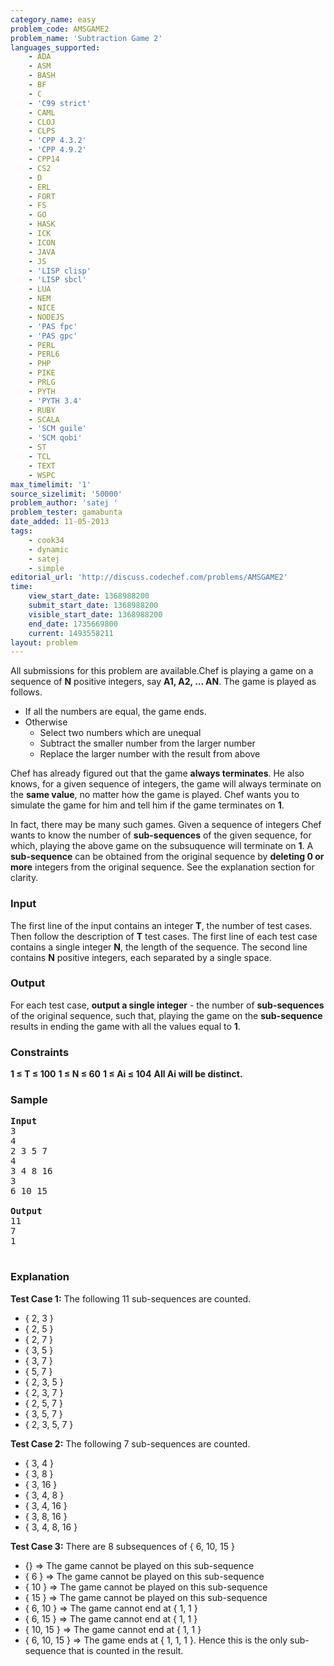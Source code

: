 ```yaml
---
category_name: easy
problem_code: AMSGAME2
problem_name: 'Subtraction Game 2'
languages_supported:
    - ADA
    - ASM
    - BASH
    - BF
    - C
    - 'C99 strict'
    - CAML
    - CLOJ
    - CLPS
    - 'CPP 4.3.2'
    - 'CPP 4.9.2'
    - CPP14
    - CS2
    - D
    - ERL
    - FORT
    - FS
    - GO
    - HASK
    - ICK
    - ICON
    - JAVA
    - JS
    - 'LISP clisp'
    - 'LISP sbcl'
    - LUA
    - NEM
    - NICE
    - NODEJS
    - 'PAS fpc'
    - 'PAS gpc'
    - PERL
    - PERL6
    - PHP
    - PIKE
    - PRLG
    - PYTH
    - 'PYTH 3.4'
    - RUBY
    - SCALA
    - 'SCM guile'
    - 'SCM qobi'
    - ST
    - TCL
    - TEXT
    - WSPC
max_timelimit: '1'
source_sizelimit: '50000'
problem_author: 'satej '
problem_tester: gamabunta
date_added: 11-05-2013
tags:
    - cook34
    - dynamic
    - satej
    - simple
editorial_url: 'http://discuss.codechef.com/problems/AMSGAME2'
time:
    view_start_date: 1368988200
    submit_start_date: 1368988200
    visible_start_date: 1368988200
    end_date: 1735669800
    current: 1493558211
layout: problem
---
```

All submissions for this problem are available.Chef is playing a game on a sequence of **N** positive integers, say **A1, A2, ... AN**. The game is played as follows.

- If all the numbers are equal, the game ends.
- Otherwise 
    - Select two numbers which are unequal
    - Subtract the smaller number from the larger number
    - Replace the larger number with the result from above

Chef has already figured out that the game **always terminates**. He also knows, for a given sequence of integers, the game will always terminate on the **same value**, no matter how the game is played. Chef wants you to simulate the game for him and tell him if the game terminates on **1**.

In fact, there may be many such games. Given a sequence of integers Chef wants to know the number of **sub-sequences** of the given sequence, for which, playing the above game on the subsuquence will terminate on **1**. A **sub-sequence** can be obtained from the original sequence by **deleting 0 or more** integers from the original sequence. See the explanation section for clarity.

### Input

The first line of the input contains an integer **T**, the number of test cases. Then follow the description of **T** test cases. The first line of each test case contains a single integer **N**, the length of the sequence. The second line contains **N** positive integers, each separated by a single space.

### Output

For each test case, **output a single integer** - the number of **sub-sequences** of the original sequence, such that, playing the game on the **sub-sequence** results in ending the game with all the values equal to **1**.

### Constraints

**1 ≤ T ≤ 100**
**1 ≤ N ≤ 60**
**1 ≤ Ai ≤ 104**
**All Ai will be distinct.**

### Sample

<pre>
<b>Input</b>
3
4
2 3 5 7
4
3 4 8 16
3
6 10 15

<b>Output</b>
11
7
1

</pre>
### Explanation

**Test Case 1:** The following 11 sub-sequences are counted.

- { 2, 3 }
- { 2, 5 }
- { 2, 7 }
- { 3, 5 }
- { 3, 7 }
- { 5, 7 }
- { 2, 3, 5 }
- { 2, 3, 7 }
- { 2, 5, 7 }
- { 3, 5, 7 }
- { 2, 3, 5, 7 }

**Test Case 2:** The following 7 sub-sequences are counted.

- { 3, 4 }
- { 3, 8 }
- { 3, 16 }
- { 3, 4, 8 }
- { 3, 4, 16 }
- { 3, 8, 16 }
- { 3, 4, 8, 16 }

**Test Case 3:** There are 8 subsequences of { 6, 10, 15 }

- {} =&gt; The game cannot be played on this sub-sequence
- { 6 } =&gt; The game cannot be played on this sub-sequence
- { 10 } =&gt; The game cannot be played on this sub-sequence
- { 15 } =&gt; The game cannot be played on this sub-sequence
- { 6, 10 } =&gt; The game cannot end at { 1, 1 }
- { 6, 15 } =&gt; The game cannot end at { 1, 1 }
- { 10, 15 } =&gt; The game cannot end at { 1, 1 }
- { 6, 10, 15 } =&gt; The game ends at { 1, 1, 1 }. Hence this is the only sub-sequence that is counted in the result.
